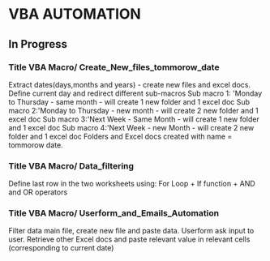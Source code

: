 # VBA AUTOMATION

## In Progress

### Title VBA Macro/ Create_New_files_tommorow_date
Extract dates(days,months and years) - create new files and excel docs. 
Define current day and redirect different sub-macros
Sub macro 1: 'Monday to Thursday  - same month - will create 1 new folder and 1 excel doc
Sub macro 2:'Monday to Thursday - new month - will create 2 new folder and 1 excel doc
Sub macro 3:'Next Week - Same Month - will create 1 new folder and 1 excel doc
Sub macro 4:'Next Week - new Month - will create 2 new folder and 1 excel doc
Folders and Excel docs created with name = tommorow date.

### Title VBA Macro/ Data_filtering
Define last row in the two worksheets using:
For Loop + If function + AND and OR operators

### Title VBA Macro/ Userform_and_Emails_Automation
Filter data main file, create new file and paste data. 
Userform ask input to user.
Retrieve other Excel docs and paste relevant value in relevant cells (corresponding to current date)
